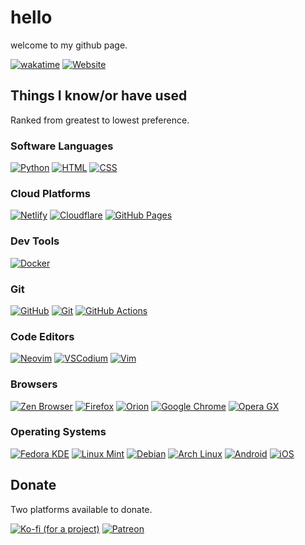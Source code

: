 # hello
welcome to my github page.

[![wakatime](https://wakatime.com/badge/user/6cf55f37-3a94-4bd7-9c21-e0334f3b590c.svg)](https://wakatime.com/@6cf55f37-3a94-4bd7-9c21-e0334f3b590c)
[![Website](https://img.shields.io/website-up-down-green-red/http/shields.io.svg)](https://stainlesteel.netlify.app)
<!--
![my GitHub stats](https://github-readme-stats.vercel.app/api?username=stainlesteel&show_icons=true&theme=vue-dark)
-->
## Things I know/or have used
Ranked from greatest to lowest preference.
### Software Languages
[![Python](https://img.shields.io/badge/Python-3776AB?logo=python&logoColor=fff)](https://www.python.org)
[![HTML](https://img.shields.io/badge/HTML-%23E34F26.svg?logo=html5&logoColor=white)](https://html.spec.whatwg.org/)
[![CSS](https://img.shields.io/badge/CSS-639?logo=css&logoColor=fff)](https://www.w3.org/TR/css/)
### Cloud Platforms
[![Netlify](https://img.shields.io/badge/Netlify-%23000000.svg?logo=netlify&logoColor=#00C7B7)](https://www.netlify.com/)
[![Cloudflare](https://img.shields.io/badge/Cloudflare-F38020?logo=Cloudflare&logoColor=white)](https://www.cloudflare.com/en-ca/)
[![GitHub Pages](https://img.shields.io/badge/GitHub%20Pages-121013?logo=github&logoColor=white)](https://docs.github.com/en/pages)
### Dev Tools
[![Docker](https://img.shields.io/badge/Docker-2496ED?logo=docker&logoColor=fff)](https://www.docker.com/)
### Git
[![GitHub](https://img.shields.io/badge/GitHub-%23121011.svg?logo=github&logoColor=white)](https://www.github.com)
[![Git](https://img.shields.io/badge/Git-F05032?logo=git&logoColor=fff)](https://git-scm.com/)
[![GitHub Actions](https://img.shields.io/badge/GitHub_Actions-2088FF?logo=github-actions&logoColor=white)](https://docs.github.com/en/actions)
### Code Editors
[![Neovim](https://img.shields.io/badge/Neovim-57A143?logo=neovim&logoColor=fff)](https://neovim.io/)
[![VSCodium](https://img.shields.io/badge/VSCodium-2F80ED?logo=vscodium&logoColor=fff)](https://vscodium.com/)
[![Vim](https://img.shields.io/badge/Vim-%2311AB00.svg?logo=vim&logoColor=white)](https://www.vim.org/)
### Browsers
[![Zen Browser](https://img.shields.io/badge/Zen%20Browser-F76F53?logo=zenbrowser&logoColor=fff)](https://zen-browser.app/)
[![Firefox](https://img.shields.io/badge/Firefox-FF7139?logo=Firefox&logoColor=white)](https://www.firefox.com/en-CA/)
[![Orion](https://img.shields.io/badge/Orion-006CFF?logo=safari&logoColor=fff)](https://kagi.com/orion/)
[![Google Chrome](https://img.shields.io/badge/Chromium-4285F4?logo=GoogleChrome&logoColor=white)](https://www.google.com/chrome/#fast)
[![Opera GX](https://img.shields.io/badge/Opera%20GX-EE2950?logo=operagx&logoColor=fff)](https://www.opera.com/gx)
### Operating Systems
[![Fedora KDE](https://img.shields.io/badge/Fedora‎_KDE-51A2DA?logo=fedora&logoColor=fff)](https://fedoraproject.org/kde/)
[![Linux Mint](https://img.shields.io/badge/Linux%20Mint-87CF3E?logo=linuxmint&logoColor=fff)](https://linuxmint.com/)
[![Debian](https://img.shields.io/badge/Debian-A81D33?logo=debian&logoColor=fff)](https://www.debian.org/)
[![Arch Linux](https://img.shields.io/badge/Arch%20Linux-1793D1?logo=arch-linux&logoColor=fff)](#)
[![Android](https://img.shields.io/badge/Android-3DDC84?logo=android&logoColor=white)](#)
[![iOS](https://img.shields.io/badge/iOS-000000?&logo=apple&logoColor=white)](https://www.apple.com/ios/)

## Donate
Two platforms available to donate.

[![Ko-fi (for a project)](https://img.shields.io/badge/Ko--fi_[for_a_project]-FF5E5B?logo=ko-fi&logoColor=white)](https://ko-fi.com/stainlesssteel)
[![Patreon](https://img.shields.io/badge/Patreon-F96854?logo=patreon&logoColor=white)](https://www.patreon.com/c/stainlesteel)
